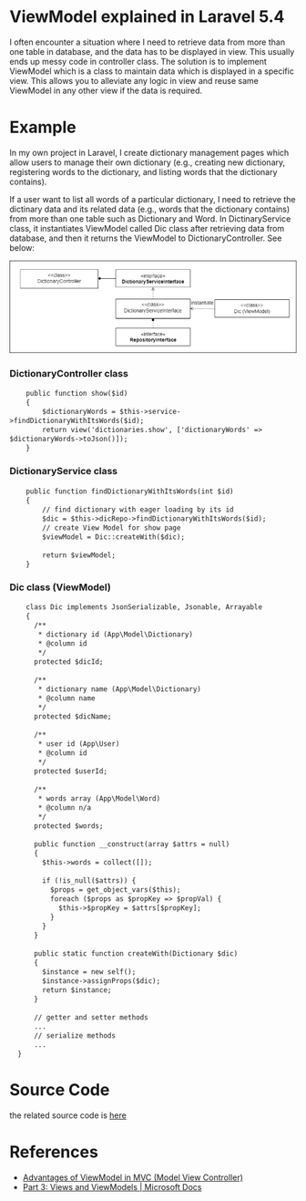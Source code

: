 # ViewModel explained in Laravel 5.4
I often encounter a situation where I need to retrieve data from more than one table in database, and the data has to be displayed in view. This usually ends up messy code in controller class. The solution is to implement ViewModel which is a class to maintain data which is displayed in a specific view. This allows you to alleviate any logic in view and reuse same ViewModel in any other view if the data is required. 

# Example

In my own project in Laravel, I create dictionary management pages which allow users to manage their own dictionary (e.g., creating new dictionary, registering words to the dictionary, and listing words that the dictionary contains).

If a user want to list all words of a particular dictionary, I need to retrieve the dictinary data and its related data (e.g., words that the dictionary contains) from more than one table such as Dictionary and Word. In DictinaryService class, it instantiates ViewModel called Dic class after retrieving data from database, and then it returns the ViewModel to DictionaryController. See below:     

![ViewModel Diagram](./ViewModelDiagram.png)

### DictionaryController class
```
    public function show($id)
    {
        $dictionaryWords = $this->service->findDictionaryWithItsWords($id);
        return view('dictionaries.show', ['dictionaryWords' => $dictionaryWords->toJson()]);
    }
```
### DictionaryService class
```
    public function findDictionaryWithItsWords(int $id)
    {
        // find dictionary with eager loading by its id
        $dic = $this->dicRepo->findDictionaryWithItsWords($id);
        // create View Model for show page
        $viewModel = Dic::createWith($dic);

        return $viewModel;
    }

```
### Dic class (ViewModel)
```
    class Dic implements JsonSerializable, Jsonable, Arrayable
    {
      /**
       * dictionary id (App\Model\Dictionary)
       * @column id
       */
      protected $dicId;

      /**
       * dictionary name (App\Model\Dictionary)
       * @column name
       */
      protected $dicName;

      /**
       * user id (App\User)
       * @column id
       */
      protected $userId;

      /**
       * words array (App\Model\Word)
       * @column n/a
       */
      protected $words;

      public function __construct(array $attrs = null)
      {
        $this->words = collect([]);

        if (!is_null($attrs)) {
          $props = get_object_vars($this);
          foreach ($props as $propKey => $propVal) {
            $this->$propKey = $attrs[$propKey];
          }
        }
      }

      public static function createWith(Dictionary $dic)
      {
        $instance = new self();
        $instance->assignProps($dic);
        return $instance;
      }

      // getter and setter methods
      ...
      // serialize methods
      ...
  }
```


# Source Code
the related source code is [here](./src)

# References
* [Advantages of ViewModel in MVC (Model View Controller)](https://www.codeproject.com/Articles/826417/Advantages-of-ViewModel-in-MVC-Model-View-Controll)
* [Part 3: Views and ViewModels | Microsoft Docs](https://docs.microsoft.com/en-us/aspnet/mvc/overview/older-versions/mvc-music-store/mvc-music-store-part-3)
